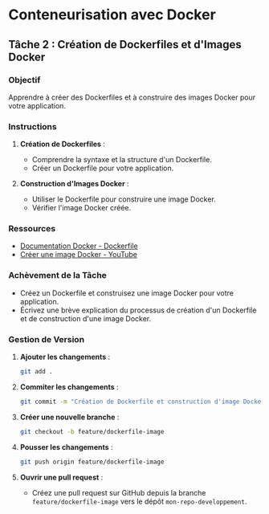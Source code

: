 
# Conteneurisation avec Docker

## Tâche 2 : Création de Dockerfiles et d'Images Docker

### Objectif
Apprendre à créer des Dockerfiles et à construire des images Docker pour votre application.

### Instructions
1. **Création de Dockerfiles** :
    - Comprendre la syntaxe et la structure d'un Dockerfile.
    - Créer un Dockerfile pour votre application.

2. **Construction d'Images Docker** :
    - Utiliser le Dockerfile pour construire une image Docker.
    - Vérifier l'image Docker créée.

### Ressources
- [Documentation Docker - Dockerfile](https://docs.docker.com/engine/reference/builder/)
- [Créer une image Docker - YouTube](https://www.youtube.com/watch?v=Gjnup-PuquQ)

### Achèvement de la Tâche
- Créez un Dockerfile et construisez une image Docker pour votre application.
- Écrivez une brève explication du processus de création d'un Dockerfile et de construction d'une image Docker.

### Gestion de Version
1. **Ajouter les changements** :
    ```bash
    git add .
    ```

2. **Commiter les changements** :
    ```bash
    git commit -m "Création de Dockerfile et construction d'image Docker"
    ```

3. **Créer une nouvelle branche** :
    ```bash
    git checkout -b feature/dockerfile-image
    ```

4. **Pousser les changements** :
    ```bash
    git push origin feature/dockerfile-image
    ```

5. **Ouvrir une pull request** :
    - Créez une pull request sur GitHub depuis la branche `feature/dockerfile-image` vers le dépôt `mon-repo-developpement`.
